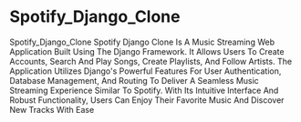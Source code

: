 # Spotify_Django_Clone
Spotify_Django_Clone
Spotify Django Clone Is A Music Streaming Web Application Built Using The Django Framework. It Allows Users To Create Accounts, Search And Play Songs, Create Playlists, And Follow Artists. The Application Utilizes Django's Powerful Features For User Authentication, Database Management, And Routing To Deliver A Seamless Music Streaming Experience Similar To Spotify. With Its Intuitive Interface And Robust Functionality, Users Can Enjoy Their Favorite Music And Discover New Tracks With Ease
